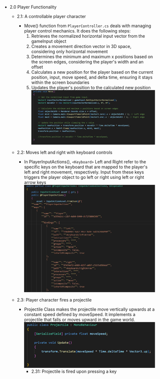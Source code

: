 * 2.0 Player Functionality
  * 2.1: A controllable player character
    * Move() function from `PlayerController.cs` deals with managing player control mechanics. It does the following steps:
       1. Retrieves the normalized horizontal input vector from the gameInput object
       2. Creates a movement direction vector in 3D space, considering only horizontal movement
       3. Determines the minimum and maximum x positions based on the screen edges, considering the player's width and an offset
       4. Calculates a new position for the player based on the current position, input, move speed, and delta time, ensuring it stays within the screen boundaries
       5.  Updates the player's position to the calculated new position
       ![Move()](./MVP-media/2.1.png)

  * 2.2: Moves left and right with keyboard controls
    * In PlayerInputActions(), `<Keyboard>` Left and Right refer to the specific keys on the keyboard that are mapped to the player's left and right movement, respectively. Input from these keys triggers the player object to go left or right using left or right arrow keys
      ![LeftAndRight](./MVP-media/2.2.png)

  * 2.3: Player character fires a projectile
    * Projectile Class makes the projectile move vertically upwards at a constant speed defined by moveSpeed. It implements a projectile that falls or moves upward in the game world.
      ![Projectile](./MVP-media/2.3.png)
       * 2.31: Projectile is fired upon pressing a key

   


